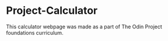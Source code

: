 # Project-Calculator

This calculator webpage was made as a part of The Odin Project foundations curriculum.
